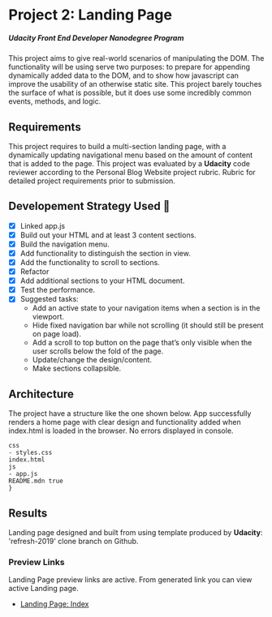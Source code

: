 # Project 2: Landing Page
##### Udacity Front End Developer Nanodegree Program
This project aims to give real-world scenarios of manipulating the DOM. The functionality will be using serve two purposes: to prepare for appending dynamically added data to the DOM, and to show how javascript can improve the usability of an otherwise static site. This project barely touches the surface of what is possible, but it does use some incredibly common events, methods, and logic.

## Requirements
This project requires to build a multi-section landing page, with a dynamically updating navigational menu based on the amount of content that is added to the page. This project was evaluated by a **Udacity** code reviewer according to the Personal Blog Website project rubric. Rubric for detailed project requirements prior to submission.

## Developement Strategy Used :speech_balloon:
- [x] Linked app.js
- [x] Build out your HTML and at least 3 content sections.
- [x] Build the navigation menu.
- [x] Add functionality to distinguish the section in view.
- [x] Add the functionality to scroll to sections.
- [x] Refactor
- [x] Add additional sections to your HTML document.
- [x] Test the performance.
- [x] Suggested tasks:
    - Add an active state to your navigation items when a section is in the viewport.
    - Hide fixed navigation bar while not scrolling (it should still be present on page load).
    - Add a scroll to top button on the page that’s only visible when the user scrolls below the fold of the page.
    - Update/change the design/content.
    - Make sections collapsible.

## Architecture
The project have a structure like the one shown below. App successfully renders a home page with clear design and functionality added when index.html is loaded in the browser. No errors displayed in console.



```
css
- styles.css    
index.html
js
- app.js
README.mdn true
}
```



## Results
Landing page designed and built from using template produced by **Udacity**: 'refresh-2019' clone branch on Github.

### Preview Links
Landing Page preview links are active. From generated link you can view active Landing page.

- [Landing Page: Index](https://mindaugas-karla.github.io/Front-End-Web-Developer-Nanodegree/project-2-landing-page/landing_page/index.html)

